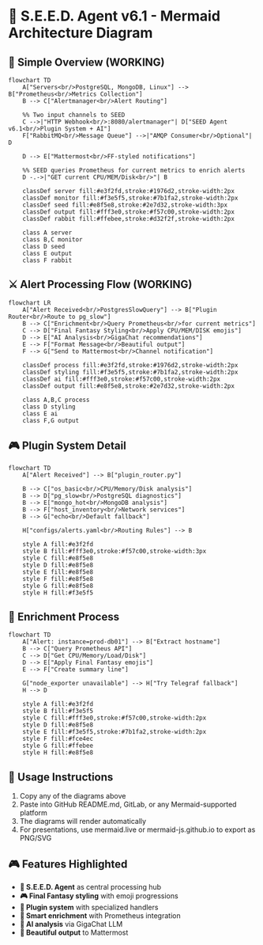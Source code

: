 # 🌌 S.E.E.D. Agent v6.1 - Mermaid Architecture Diagram

## 🚀 Simple Overview (WORKING)

```mermaid
flowchart TD
    A["Servers<br/>PostgreSQL, MongoDB, Linux"] --> B["Prometheus<br/>Metrics Collection"]
    B --> C["Alertmanager<br/>Alert Routing"]
    
    %% Two input channels to SEED
    C -->|"HTTP Webhook<br/>:8080/alertmanager"| D["SEED Agent v6.1<br/>Plugin System + AI"]
    F["RabbitMQ<br/>Message Queue"] -->|"AMQP Consumer<br/>Optional"| D
    
    D --> E["Mattermost<br/>FF-styled notifications"]
    
    %% SEED queries Prometheus for current metrics to enrich alerts
    D -.->|"GET current CPU/MEM/Disk<br/>"| B
    
    classDef server fill:#e3f2fd,stroke:#1976d2,stroke-width:2px
    classDef monitor fill:#f3e5f5,stroke:#7b1fa2,stroke-width:2px  
    classDef seed fill:#e8f5e8,stroke:#2e7d32,stroke-width:3px
    classDef output fill:#fff3e0,stroke:#f57c00,stroke-width:2px
    classDef rabbit fill:#ffebee,stroke:#d32f2f,stroke-width:2px
    
    class A server
    class B,C monitor
    class D seed
    class E output
    class F rabbit
```

## ⚔️ Alert Processing Flow (WORKING)

```mermaid
flowchart LR
    A["Alert Received<br/>PostgresSlowQuery"] --> B["Plugin Router<br/>Route to pg_slow"]
    B --> C["Enrichment<br/>Query Prometheus<br/>for current metrics"]
    C --> D["Final Fantasy Styling<br/>Apply CPU/MEM/DISK emojis"]
    D --> E["AI Analysis<br/>GigaChat recommendations"]
    E --> F["Format Message<br/>Beautiful output"]
    F --> G["Send to Mattermost<br/>Channel notification"]
    
    classDef process fill:#e3f2fd,stroke:#1976d2,stroke-width:2px
    classDef styling fill:#f3e5f5,stroke:#7b1fa2,stroke-width:2px
    classDef ai fill:#fff3e0,stroke:#f57c00,stroke-width:2px
    classDef output fill:#e8f5e8,stroke:#2e7d32,stroke-width:2px
    
    class A,B,C process
    class D styling
    class E ai
    class F,G output
```

## 🎮 Plugin System Detail

```mermaid
flowchart TD
    A["Alert Received"] --> B["plugin_router.py"]
    
    B --> C["os_basic<br/>CPU/Memory/Disk analysis"]
    B --> D["pg_slow<br/>PostgreSQL diagnostics"]  
    B --> E["mongo_hot<br/>MongoDB analysis"]
    B --> F["host_inventory<br/>Network services"]
    B --> G["echo<br/>Default fallback"]
    
    H["configs/alerts.yaml<br/>Routing Rules"] --> B
    
    style A fill:#e3f2fd
    style B fill:#fff3e0,stroke:#f57c00,stroke-width:3px
    style C fill:#e8f5e8
    style D fill:#e8f5e8  
    style E fill:#e8f5e8
    style F fill:#e8f5e8
    style G fill:#e8f5e8
    style H fill:#f3e5f5
```

## 💎 Enrichment Process

```mermaid
flowchart TD
    A["Alert: instance=prod-db01"] --> B["Extract hostname"]
    B --> C["Query Prometheus API"]
    C --> D["Get CPU/Memory/Load/Disk"]
    D --> E["Apply Final Fantasy emojis"]
    E --> F["Create summary line"]
    
    G["node_exporter unavailable"] --> H["Try Telegraf fallback"]
    H --> D
    
    style A fill:#e3f2fd
    style B fill:#f3e5f5
    style C fill:#fff3e0,stroke:#f57c00,stroke-width:2px
    style D fill:#e8f5e8
    style E fill:#f3e5f5,stroke:#7b1fa2,stroke-width:2px
    style F fill:#fce4ec
    style G fill:#ffebee
    style H fill:#e8f5e8
```

## 🚀 Usage Instructions

1. Copy any of the diagrams above
2. Paste into GitHub README.md, GitLab, or any Mermaid-supported platform
3. The diagrams will render automatically
4. For presentations, use mermaid.live or mermaid-js.github.io to export as PNG/SVG

## 🎮 Features Highlighted

- **🌌 S.E.E.D. Agent** as central processing hub
- **🎮 Final Fantasy styling** with emoji progressions  
- **🔧 Plugin system** with specialized handlers
- **💎 Smart enrichment** with Prometheus integration
- **🧠 AI analysis** via GigaChat LLM
- **📱 Beautiful output** to Mattermost